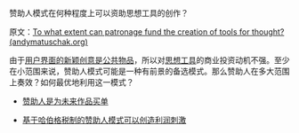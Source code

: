 赞助人模式在何种程度上可以资助思想工具的创作？

原文：[To what extent can patronage fund the creation of tools for thought? (andymatuschak.org)](https://notes.andymatuschak.org/z7yW6uFDGHgKUruzdj7Le6GNRkvm2b7Db313c)

由于[用户界面的新颖创意是公共物品](https://notes.andymatuschak.org/zXseK39g1SHgQvMXLbnaB1AUZ2WL5ffDzsbZ)，所以对[思想工具](https://notes.andymatuschak.org/z5YhNc8HVKxjg9a3h3SeCyKqnNDFgiY6WGrM)的商业投资动机不强。至少在小范围来说，赞助人模式可能是一种有前景的备选模式。那么赞助人在多大范围上奏效？如何最优地利用这一模式？

- [赞助人是为未来作品买单](https://notes.andymatuschak.org/z5Q2U1CQMkxzDTgkm3ez5sRCRJFw1TbDnyD3y)

- [基于哈伯格税制的赞助人模式可以创造利润刺激](https://notes.andymatuschak.org/zBz53uF3VUGYkxXfR3GvboCC7Tj2ctQPLEY)
